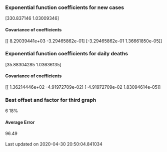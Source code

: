 <h3>Exponential function coefficients for new cases</h3>
[330.837146     1.03009346]
<h4>Covariance of coefficients</h4>
[[ 8.29039441e+03 -3.29465862e-01]
 [-3.29465862e-01  1.36661850e-05]]
<h3>Exponential function coefficients for daily deaths</h3>
[35.88304285  1.03636135]
<h4>Covariance of coefficients</h4>
[[ 1.36214446e+02 -4.91972709e-02]
 [-4.91972709e-02  1.83094614e-05]] <br/>
<h3>Best offset and factor for third graph</h3>
6 18%
<h4>Average Error</h4>
96.49
<br /><br />Last updated on 2020-04-30 20:50:04.841034
